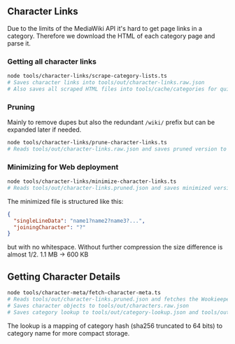 
## Character Links
Due to the limits of the MediaWiki API it's hard to get page links in a category. Therefore we download the HTML of each category page and parse it.

### Getting all character links
```bash
node tools/character-links/scrape-category-lists.ts 
# Saves character links into tools/out/character-links.raw.json
# Also saves all scraped HTML files into tools/cache/categories for quicker re-runs
```

### Pruning 
Mainly to remove dupes but also the redundant `/wiki/` prefix but can be expanded later if needed.
```bash
node tools/character-links/prune-character-links.ts
# Reads tools/out/character-links.raw.json and saves pruned version to tools/out/character-links.pruned.json
```

### Minimizing for Web deployment
```bash
node tools/character-links/minimize-character-links.ts
# Reads tools/out/character-links.pruned.json and saves minimized version to tools/out/character-links.minimized.json
```
The minimized file is structured like this:
```json
{
  "singleLineData": "name1?name2?name3?...",
  "joiningCharacter": "?"
}
```
but with no whitespace. Without further compression the size difference is almost 1/2. 1.1 MB -> 600 KB 

## Getting Character Details
```bash
node tools/character-meta/fetch-character-meta.ts
# Reads tools/out/character-links.pruned.json and fetches the Wookieepedia API
# Saves character objects to tools/out/characters.raw.json
# Saves category lookup to tools/out/category-lookup.json and tools/out/category-lookup-reverse.json
```
The lookup is a mapping of category hash (sha256 truncated to 64 bits) to category name for more compact storage.